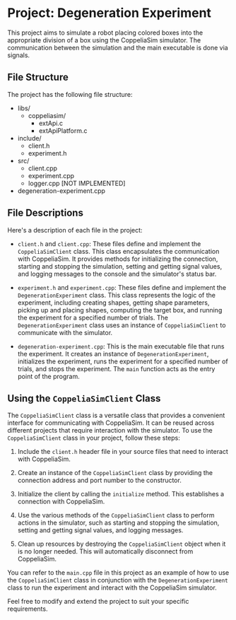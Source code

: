 # Project: Degeneration Experiment

This project aims to simulate a robot placing colored boxes into the appropriate division of a box using the CoppeliaSim simulator. The communication between the simulation and the main executable is done via signals.

## File Structure

The project has the following file structure:

- libs/
  - coppeliasim/
    - extApi.c
    - extApiPlatform.c
- include/
  - client.h
  - experiment.h
- src/
  - client.cpp
  - experiment.cpp
  - logger.cpp [NOT IMPLEMENTED]
- degeneration-experiment.cpp


## File Descriptions

Here's a description of each file in the project:

- `client.h` and `client.cpp`: These files define and implement the `CoppeliaSimClient` class. This class encapsulates the communication with CoppeliaSim. It provides methods for initializing the connection, starting and stopping the simulation, setting and getting signal values, and logging messages to the console and the simulator's status bar.

- `experiment.h` and `experiment.cpp`: These files define and implement the `DegenerationExperiment` class. This class represents the logic of the experiment, including creating shapes, getting shape parameters, picking up and placing shapes, computing the target box, and running the experiment for a specified number of trials. The `DegenerationExperiment` class uses an instance of `CoppeliaSimClient` to communicate with the simulator.

- `degeneration-experiment.cpp`: This is the main executable file that runs the experiment. It creates an instance of `DegenerationExperiment`, initializes the experiment, runs the experiment for a specified number of trials, and stops the experiment. The `main` function acts as the entry point of the program.


## Using the `CoppeliaSimClient` Class

The `CoppeliaSimClient` class is a versatile class that provides a convenient interface for communicating with CoppeliaSim. It can be reused across different projects that require interaction with the simulator. To use the `CoppeliaSimClient` class in your project, follow these steps:

1. Include the `client.h` header file in your source files that need to interact with CoppeliaSim.

2. Create an instance of the `CoppeliaSimClient` class by providing the connection address and port number to the constructor.

3. Initialize the client by calling the `initialize` method. This establishes a connection with CoppeliaSim.

4. Use the various methods of the `CoppeliaSimClient` class to perform actions in the simulator, such as starting and stopping the simulation, setting and getting signal values, and logging messages.

5. Clean up resources by destroying the `CoppeliaSimClient` object when it is no longer needed. This will automatically disconnect from CoppeliaSim.

You can refer to the `main.cpp` file in this project as an example of how to use the `CoppeliaSimClient` class in conjunction with the `DegenerationExperiment` class to run the experiment and interact with the CoppeliaSim simulator.

Feel free to modify and extend the project to suit your specific requirements.
